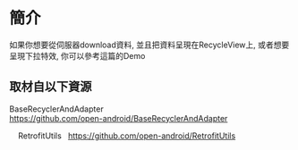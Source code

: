 簡介
======

如果你想要從伺服器download資料, 並且把資料呈現在RecycleView上, 或者想要呈現下拉特效, 你可以參考這篇的Demo

取材自以下資源
--------
BaseRecyclerAndAdapter                                         
https://github.com/open-android/BaseRecyclerAndAdapter  
  
  
   
RetrofitUtils  
https://github.com/open-android/RetrofitUtils

  





